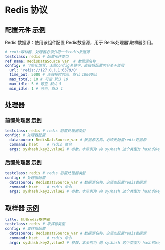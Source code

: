 # Redis 协议

## 配置元件 [示例](../template/配置元件/redis_datasource.yaml)

Redis 数据源：使用该组件配置 Redis数据源，用于 Redis处理器\取样器引用。

```yaml
# redis取样器、处理器必须引用一个redis数据源
testclass: redis # 配置元件类型
ref_name: RedisDataSource_var  # 数据源名称
config: # 可简化填写，无需config关键字，直接将配置内容至于首层
  url: 'redis://127.0.0.1:6379/0'
  time_out: 5000 # 连接超时时间，默认 10000ms
  max_total: 10 # 可空 默认 10
  max_idle: 5 # 可空 默认 5
  min_idle: 1 # 可空，默认 1
```

## 处理器

### 前置处理器 [示例](../template/处理器/redis_preprocessor.yaml)

```yaml
testclass: redis # redis 前置处理器类型
config: # 处理器配置
  datasource: RedisDataSource_var # 数据源名称，必须先配置redis数据源
  command: hset    # redis 命令
  args: syshash,key2,value2 # 参数，本示例为 向 syshash 这个类型为 hash的key中设置 key2的值为 value2
```

### 后置处理器 [示例](../template/处理器/redis_postprocessor.yaml)

```yaml
testclass: redis # redis 后置处理器类型
config: # 处理器配置
  datasource: RedisDataSource_var # 数据源名称，必须先配置redis数据源
  command: hset    # redis 命令
  args: syshash,key2,value2 # 参数，本示例为 向 syshash 这个类型为 hash的key中设置 key2的值为 value2
```

## 取样器 [示例](../template/取样器/redis_sampler.yaml)

```yaml
title: 标准redis取样器
testclass: redis # 取样器类型
config: # 取样器配置
  datasource: RedisDataSource_var # 数据源名称，必须先配置redis数据源
  command: hset    # redis 命令
  args: syshash,key2,value2 # 参数，本示例为 向 syshash 这个类型为 hash的key中设置 key2的值为 value2
```
